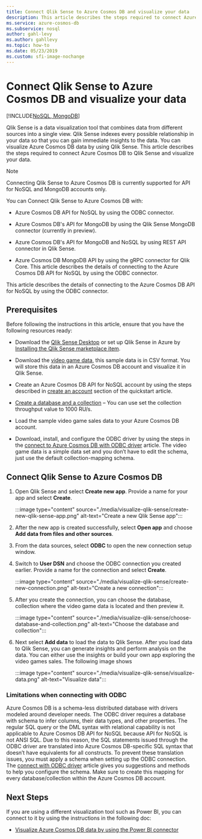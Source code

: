 ```yaml
---
title: Connect Qlik Sense to Azure Cosmos DB and visualize your data
description: This article describes the steps required to connect Azure Cosmos DB to Qlik Sense and visualize your data.
ms.service: azure-cosmos-db
ms.subservice: nosql
author: gahl-levy
ms.author: gahllevy
ms.topic: how-to
ms.date: 05/23/2019
ms.custom: sfi-image-nochange
---
```


# Connect Qlik Sense to Azure Cosmos DB and visualize your data
[!INCLUDE[NoSQL, MongoDB](includes/appliesto-nosql-mongodb.md)]

Qlik Sense is a data visualization tool that combines data from different sources into a single view. Qlik Sense indexes every possible relationship in your data so that you can gain immediate insights to the data. You can visualize Azure Cosmos DB data by using Qlik Sense. This article describes the steps required to connect Azure Cosmos DB to Qlik Sense and visualize your data. 

> [!NOTE]
> Connecting Qlik Sense to Azure Cosmos DB is currently supported for API for NoSQL and MongoDB accounts only.

You can Connect Qlik Sense to Azure Cosmos DB with:

* Azure Cosmos DB API for NoSQL by using the ODBC connector.

* Azure Cosmos DB's API for MongoDB by using the Qlik Sense MongoDB connector (currently in preview).

* Azure Cosmos DB's API for MongoDB and NoSQL by using REST API connector in Qlik Sense.

* Azure Cosmos DB MongoDB API by using the gRPC connector for Qlik Core.
This article describes the details of connecting to the Azure Cosmos DB API for NoSQL by using the ODBC connector.

This article describes the details of connecting to the Azure Cosmos DB API for NoSQL by using the ODBC connector.

## Prerequisites

Before following the instructions in this article, ensure that you have the following resources ready:

* Download the [Qlik Sense Desktop](https://www.qlik.com/us/trial/download-qlik-sense-desktop) or set up Qlik Sense in Azure by [Installing the Qlik Sense marketplace item](https://azuremarketplace.microsoft.com/marketplace/apps/qlik.qlik-sense).

* Download the [video game data](https://www.kaggle.com/gregorut/videogamesales), this sample data is in CSV format. You will store this data in an Azure Cosmos DB account and visualize it in Qlik Sense.

* Create an Azure Cosmos DB API for NoSQL account by using the steps described in [create an account](create-sql-api-dotnet.md#create-account) section of the quickstart article.

* [Create a database and a collection](nosql/quickstart-java.md) – You can use set the collection throughput value to 1000 RU/s. 

* Load the sample video game sales data to your Azure Cosmos DB account.

* Download, install, and configure the ODBC driver by using the steps in the [connect to Azure Cosmos DB with ODBC driver](odbc-driver.md) article. The video game data is a simple data set and you don’t have to edit the schema, just use the default collection-mapping schema.

## Connect Qlik Sense to Azure Cosmos DB

1. Open Qlik Sense and select **Create new app**. Provide a name for your app and select **Create**.

   :::image type="content" source="./media/visualize-qlik-sense/create-new-qlik-sense-app.png" alt-text="Create a new Qlik Sense app":::

2. After the new app is created successfully, select **Open app** and choose **Add data from files and other sources**. 

3. From the data sources, select **ODBC** to open the new connection setup window. 

4. Switch to **User DSN** and choose the ODBC connection you created earlier. Provide a name for the connection and select **Create**. 

   :::image type="content" source="./media/visualize-qlik-sense/create-new-connection.png" alt-text="Create a new connection":::

5. After you create the connection, you can choose the database, collection where the video game data is located and then preview it.

   :::image type="content" source="./media/visualize-qlik-sense/choose-database-and-collection.png" alt-text="Choose the database and collection"::: 

6. Next select **Add data** to load the data to Qlik Sense. After you load data to Qlik Sense, you can generate insights and perform analysis on the data. You can either use the insights or build your own app exploring the video games sales. The following image shows 

   :::image type="content" source="./media/visualize-qlik-sense/visualize-data.png" alt-text="Visualize data":::

### Limitations when connecting with ODBC 

Azure Cosmos DB is a schema-less distributed database with drivers modeled around developer needs. The ODBC driver requires a database with schema to infer columns, their data types, and other properties. The regular SQL query or the DML syntax with relational capability is not applicable to Azure Cosmos DB API for NoSQL because API for NoSQL is not ANSI SQL. Due to this reason, the SQL statements issued through the ODBC driver are translated into Azure Cosmos DB-specific SQL syntax that doesn’t have equivalents for all constructs. To prevent these translation issues, you must apply a schema when setting up the ODBC connection. The [connect with ODBC driver](odbc-driver.md) article gives you suggestions and methods to help you configure the schema. Make sure to create this mapping for every database/collection within the Azure Cosmos DB account.

## Next Steps

If you are using a different visualization tool such as Power BI, you can connect to it by using the instructions in the following doc:

* [Visualize Azure Cosmos DB data by using the Power BI connector](powerbi-visualize.md)
